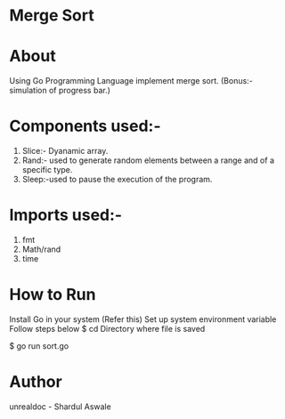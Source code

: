 # Merge Sort

# About
Using Go Programming Language implement merge sort.
(Bonus:- simulation of progress bar.)
# Components used:-
  1. Slice:- Dyanamic array.
  2. Rand:- used to generate random elements between a range and of a specific type. 
  3. Sleep:-used to pause the execution of the program.

# Imports used:-
  1. fmt
  2. Math/rand
  3. time

# How to Run
Install Go in your system (Refer this)
Set up system environment variable
Follow steps below
$ cd Directory where file is saved

$ go run sort.go

# Author
unrealdoc - Shardul Aswale
